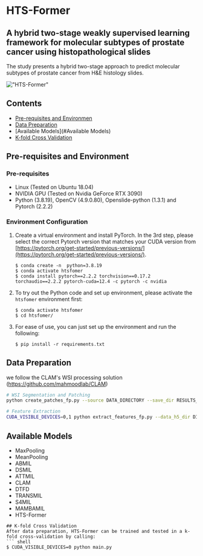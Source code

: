 # HTS-Former
## A hybrid two-stage weakly supervised learning framework for molecular subtypes of prostate cancer using histopathological slides
The study presents a hybrid two-stage approach to predict molecular subtypes of prostate cancer from H&E histology slides.


!["HTS-Former"](./assets/HTS-Former.png)
## Contents
- [Pre-requisites and Environmen](#Pre-requisites-and-Environmen)
- [Data Preparation](#Data-Preparation)
- [Available Models](#Available Models)
- [K-fold Cross Validation](#K-fold-Cross-Validation)
## Pre-requisites and Environment
### Pre-requisites
* Linux (Tested on Ubuntu 18.04)
* NVIDIA GPU (Tested on Nvidia GeForce RTX 3090) 
* Python (3.8.19), OpenCV (4.9.0.80), Openslide-python (1.3.1) and Pytorch (2.2.2)

### Environment Configuration
1. Create a virtual environment and install PyTorch. In the 3rd step, please select the correct Pytorch version that matches your CUDA version from [https://pytorch.org/get-started/previous-versions/](https://pytorch.org/get-started/previous-versions/).
   ```
   $ conda create -n  python=3.8.19
   $ conda activate htsfomer
   $ conda install pytorch==2.2.2 torchvision==0.17.2 torchaudio==2.2.2 pytorch-cuda=12.4 -c pytorch -c nvidia
   ```

2. To try out the Python code and set up environment, please activate the `htsfomer` environment first:

    ``` shell
    $ conda activate htsfomer
    $ cd htsfomer/
    ```
3. For ease of use, you can just set up the environment and run the following:
   ``` shell
   $ pip install -r requirements.txt
   ```

## Data Preparation

we follow the CLAM's WSI processing solution (https://github.com/mahmoodlab/CLAM)

```bash
# WSI Segmentation and Patching
python create_patches_fp.py --source DATA_DIRECTORY --save_dir RESULTS_DIRECTORY --patch_size 256 --preset bwh_biopsy.csv --seg --patch --stitch

# Feature Extraction
CUDA_VISIBLE_DEVICES=0,1 python extract_features_fp.py --data_h5_dir DIR_TO_COORDS --data_slide_dir DATA_DIRECTORY --csv_path CSV_FILE_NAME --feat_dir FEATURES_DIRECTORY --batch_size 512 --slide_ext .svs
```

## Available Models
- MaxPooling
- MeanPooling
- ABMIL
- DSMIL
- ATTMIL
- CLAM
- DTFD
- TRANSMIL
- S4MIL
- MAMBAMIL
- HTS-Former

```
## K-fold Cross Validation
After data preparation, HTS-Former can be trained and tested in a k-fold cross-validation by calling:
``` shell
$ CUDA_VISIBLE_DEVICES=0 python main.py
```
